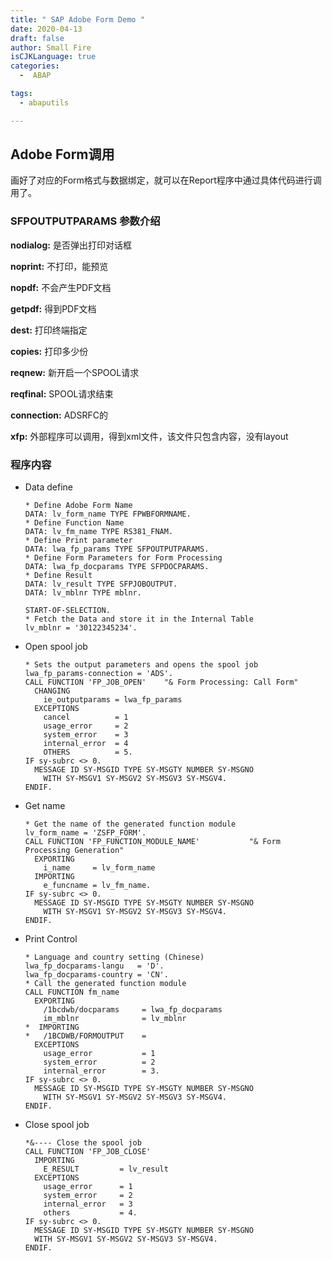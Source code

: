 ```yaml
---
title: " SAP Adobe Form Demo "
date: 2020-04-13
draft: false
author: Small Fire
isCJKLanguage: true
categories: 
  -  ABAP

tags: 
  - abaputils

---
```


## Adobe Form调用

画好了对应的Form格式与数据绑定，就可以在Report程序中通过具体代码进行调用了。

### SFPOUTPUTPARAMS 参数介绍

**nodialog:** 是否弹出打印对话框

**noprint:** 不打印，能预览

**nopdf:** 不会产生PDF文档

**getpdf:** 得到PDF文档

**dest:** 打印终端指定

**copies:** 打印多少份

**reqnew:** 新开启一个SPOOL请求

**reqfinal:** SPOOL请求结束

**connection:** ADSRFC的

**xfp:** 外部程序可以调用，得到xml文件，该文件只包含内容，没有layout

### 程序内容

- Data define

  ```Js
  * Define Adobe Form Name
  DATA: lv_form_name TYPE FPWBFORMNAME.
  * Define Function Name
  DATA: lv_fm_name TYPE RS381_FNAM.
  * Define Print parameter
  DATA: lwa_fp_params TYPE SFPOUTPUTPARAMS.
  * Define Form Parameters for Form Processing
  DATA: lwa_fp_docparams TYPE SFPDOCPARAMS.
  * Define Result
  DATA: lv_result TYPE SFPJOBOUTPUT.
  DATA: lv_mblnr TYPE mblnr.
  
  START-OF-SELECTION.
  * Fetch the Data and store it in the Internal Table
  lv_mblnr = '30122345234'.
  ```

- Open spool job

  ```JS
  * Sets the output parameters and opens the spool job
  lwa_fp_params-connection = 'ADS'. 
  CALL FUNCTION 'FP_JOB_OPEN'    "& Form Processing: Call Form"
    CHANGING
      ie_outputparams = lwa_fp_params
    EXCEPTIONS
      cancel          = 1
      usage_error     = 2
      system_error    = 3
      internal_error  = 4
      OTHERS          = 5.
  IF sy-subrc <> 0.
    MESSAGE ID SY-MSGID TYPE SY-MSGTY NUMBER SY-MSGNO
      WITH SY-MSGV1 SY-MSGV2 SY-MSGV3 SY-MSGV4.
  ENDIF.
  ```

- Get name  

  ```JS
  * Get the name of the generated function module
  lv_form_name = 'ZSFP_FORM'.
  CALL FUNCTION 'FP_FUNCTION_MODULE_NAME'           "& Form Processing Generation"
    EXPORTING
      i_name     = lv_form_name
    IMPORTING
      e_funcname = lv_fm_name.
  IF sy-subrc <> 0.
    MESSAGE ID SY-MSGID TYPE SY-MSGTY NUMBER SY-MSGNO
      WITH SY-MSGV1 SY-MSGV2 SY-MSGV3 SY-MSGV4.
  ENDIF.
  ```

- Print Control

  ```JS
  * Language and country setting (Chinese)
  lwa_fp_docparams-langu   = 'D'.
  lwa_fp_docparams-country = 'CN'.
  * Call the generated function module
  CALL FUNCTION fm_name
    EXPORTING
      /1bcdwb/docparams     = lwa_fp_docparams
      im_mblnr              = lv_mblnr
  *  IMPORTING
  *   /1BCDWB/FORMOUTPUT    =
    EXCEPTIONS
      usage_error           = 1
      system_error          = 2
      internal_error        = 3.
  IF sy-subrc <> 0.
    MESSAGE ID SY-MSGID TYPE SY-MSGTY NUMBER SY-MSGNO
      WITH SY-MSGV1 SY-MSGV2 SY-MSGV3 SY-MSGV4.
  ENDIF.
  ```
  
- Close spool job

  ```JS
  *&---- Close the spool job
  CALL FUNCTION 'FP_JOB_CLOSE'
    IMPORTING
      E_RESULT         = lv_result
    EXCEPTIONS
      usage_error      = 1
      system_error     = 2
      internal_error   = 3
      others           = 4.
  IF sy-subrc <> 0.
    MESSAGE ID SY-MSGID TYPE SY-MSGTY NUMBER SY-MSGNO
  	WITH SY-MSGV1 SY-MSGV2 SY-MSGV3 SY-MSGV4.
  ENDIF.
  ```

  

